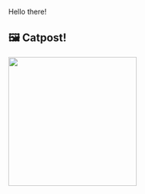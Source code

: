 Hello there!



## 🖼️ Catpost!

<sub>
    <img src="https://cdn2.thecatapi.com/images/6m0.jpg" height="256">
</sub>


